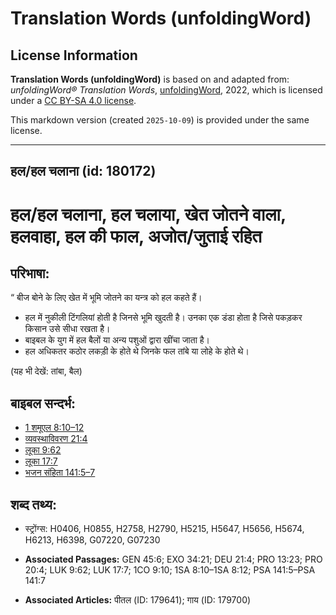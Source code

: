 # Translation Words (unfoldingWord)

## License Information

**Translation Words (unfoldingWord)** is based on and adapted from: _unfoldingWord® Translation Words_, [unfoldingWord](https://unfoldingword.org/utw), 2022, which is licensed under a [CC BY-SA 4.0 license](https://creativecommons.org/licenses/by-sa/4.0/legalcode.en).

This markdown version (created `2025-10-09`) is provided under the same license.



--------------------------------

## हल/हल चलाना (id: 180172)

हल/हल चलाना, हल चलाया, खेत जोतने वाला, हलवाहा, हल की फाल, अजोत/जुताई रहित
=========================================================================

परिभाषा:
--------

“ बीज बोने के लिए खेत में भूमि जोतने का यन्त्र को हल कहते हैं।

* हल में नुकीली टिंगलियां होती है जिनसे भूमि खुदती है। उनका एक डंडा होता है जिसे पकड़कर किसान उसे सीधा रखता है।
* बाइबल के युग में हल बैलों या अन्य पशुओं द्वारा खींचा जाता है।
* हल अधिकतर कठोर लकड़ी के होते थे जिनके फल तांबे या लोहे के होते थे।

(यह भी देखें: तांबा, बैल)

बाइबल सन्दर्भ:
--------------

* [1 शमूएल 8:10–12](https://ref.ly/1Sam0:0)
* [व्यवस्थाविवरण 21:4](https://ref.ly/Deut21:4)
* [लूका 9:62](https://ref.ly/Luke9:62)
* [लूका 17:7](https://ref.ly/Luke17:7)
* [भजन संहिता 141:5–7](rc://*/tn/help/psa/141/005)

शब्द तथ्य:
----------

* स्ट्रोंग्स: H0406, H0855, H2758, H2790, H5215, H5647, H5656, H5674, H6213, H6398, G07220, G07230

* **Associated Passages:** GEN 45:6; EXO 34:21; DEU 21:4; PRO 13:23; PRO 20:4; LUK 9:62; LUK 17:7; 1CO 9:10; 1SA 8:10–1SA 8:12; PSA 141:5–PSA 141:7
* **Associated Articles:** पीतल (ID: 179641); गाय (ID: 179700)

